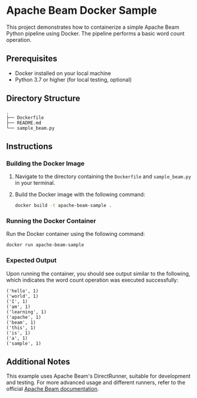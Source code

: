 # Apache Beam Docker Sample

This project demonstrates how to containerize a simple Apache Beam Python pipeline using Docker. The pipeline performs a basic word count operation.

## Prerequisites

- Docker installed on your local machine
- Python 3.7 or higher (for local testing, optional)

## Directory Structure

```plaintext
.
├── Dockerfile
├── README.md
└── sample_beam.py
```

## Instructions

### Building the Docker Image

1. Navigate to the directory containing the `Dockerfile` and `sample_beam.py` in your terminal.
2. Build the Docker image with the following command:

    ```bash
    docker build -t apache-beam-sample .
    ```

### Running the Docker Container

Run the Docker container using the following command:

```bash
docker run apache-beam-sample
```

### Expected Output

Upon running the container, you should see output similar to the following, which indicates the word count operation was executed successfully:

```plaintext
('hello', 1)
('world', 1)
('I', 1)
('am', 1)
('learning', 1)
('apache', 1)
('beam', 1)
('this', 1)
('is', 1)
('a', 1)
('sample', 1)
```

## Additional Notes

This example uses Apache Beam's DirectRunner, suitable for development and testing. For more advanced usage and different runners, refer to the official [Apache Beam documentation](https://beam.apache.org/documentation/runners/capability-matrix/).

